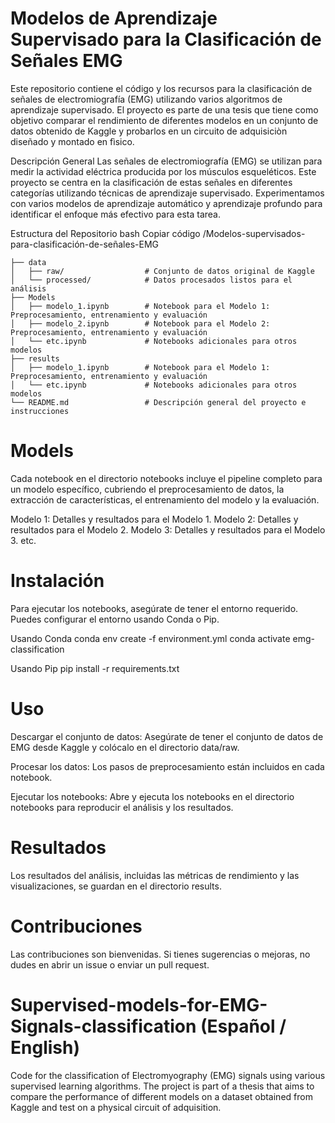 # Modelos de Aprendizaje Supervisado para la Clasificación de Señales EMG
Este repositorio contiene el código y los recursos para la clasificación de señales de electromiografía (EMG) utilizando varios algoritmos de aprendizaje supervisado. El proyecto es parte de una tesis que tiene como objetivo comparar el rendimiento de diferentes modelos en un conjunto de datos obtenido de Kaggle y probarlos en un circuito de adquisiciòn diseñado y montado en fìsico.

Descripción General
Las señales de electromiografía (EMG) se utilizan para medir la actividad eléctrica producida por los músculos esqueléticos. Este proyecto se centra en la clasificación de estas señales en diferentes categorías utilizando técnicas de aprendizaje supervisado. Experimentamos con varios modelos de aprendizaje automático y aprendizaje profundo para identificar el enfoque más efectivo para esta tarea.

Estructura del Repositorio
bash
Copiar código
/Modelos-supervisados-para-clasificación-de-señales-EMG

```
├── data
│   ├── raw/                  # Conjunto de datos original de Kaggle
│   └── processed/            # Datos procesados listos para el análisis
├── Models
│   ├── modelo_1.ipynb        # Notebook para el Modelo 1: Preprocesamiento, entrenamiento y evaluación
│   ├── modelo_2.ipynb        # Notebook para el Modelo 2: Preprocesamiento, entrenamiento y evaluación
│   └── etc.ipynb             # Notebooks adicionales para otros modelos
├── results
│   ├── modelo_1.ipynb        # Notebook para el Modelo 1: Preprocesamiento, entrenamiento y evaluación
│   └── etc.ipynb             # Notebooks adicionales para otros modelos
└── README.md                 # Descripción general del proyecto e instrucciones
```

# Models
Cada notebook en el directorio notebooks incluye el pipeline completo para un modelo específico, cubriendo el preprocesamiento de datos, la extracción de características, el entrenamiento del modelo y la evaluación.

Modelo 1: Detalles y resultados para el Modelo 1.
Modelo 2: Detalles y resultados para el Modelo 2.
Modelo 3: Detalles y resultados para el Modelo 3.
etc.

# Instalación
Para ejecutar los notebooks, asegúrate de tener el entorno requerido. Puedes configurar el entorno usando Conda o Pip.

  Usando Conda
    conda env create -f environment.yml
    conda activate emg-classification
  
  Usando Pip
    pip install -r requirements.txt

# Uso
Descargar el conjunto de datos: Asegúrate de tener el conjunto de datos de EMG desde Kaggle y colócalo en el directorio data/raw.

Procesar los datos: Los pasos de preprocesamiento están incluidos en cada notebook.

Ejecutar los notebooks: Abre y ejecuta los notebooks en el directorio notebooks para reproducir el análisis y los resultados.

# Resultados
Los resultados del análisis, incluidas las métricas de rendimiento y las visualizaciones, se guardan en el directorio results.

# Contribuciones
Las contribuciones son bienvenidas. Si tienes sugerencias o mejoras, no dudes en abrir un issue o enviar un pull request.


# Supervised-models-for-EMG-Signals-classification (Español / English)
Code for the classification of Electromyography (EMG) signals using various supervised learning algorithms. The project is part of a thesis that aims to compare the performance of different models on a dataset obtained from Kaggle and test on a physical circuit of adquisition.


